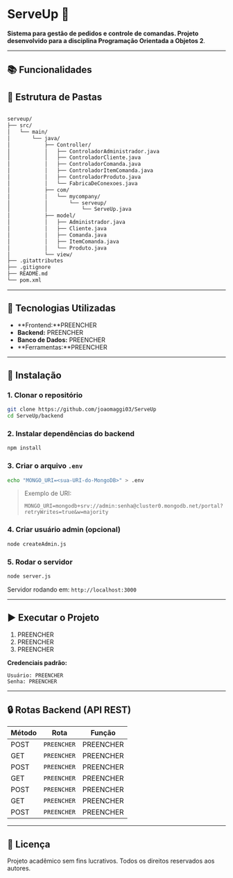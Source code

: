 # ServeUp 📝

**Sistema para gestão de pedidos e controle de comandas. 
Projeto desenvolvido para a disciplina Programação Orientada a Objetos 2**.

---

## 📚 Funcionalidades



## 📁 Estrutura de Pastas
```bash

serveup/
├── src/
│   └── main/
│       └── java/
│           ├── Controller/
│           │   ├── ControladorAdministrador.java
│           │   ├── ControladorCliente.java
│           │   ├── ControladorComanda.java
│           │   ├── ControladorItemComanda.java
│           │   ├── ControladorProduto.java
│           │   └── FabricaDeConexoes.java
│           ├── com/
│           │   └── mycompany/
│           │       └── serveup/
│           │           └── ServeUp.java
│           ├── model/
│           │   ├── Administrador.java
│           │   ├── Cliente.java
│           │   ├── Comanda.java
│           │   ├── ItemComanda.java
│           │   └── Produto.java
│           └── view/
├── .gitattributes
├── .gitignore
├── README.md
└── pom.xml

```

---

## 🧪 Tecnologias Utilizadas

- **Frontend:**PREENCHER
- **Backend:** PREENCHER
- **Banco de Dados:** PREENCHER
- **Ferramentas:**PREENCHER

---

## 🧰 Instalação

### 1. Clonar o repositório
```bash
git clone https://github.com/joaomaggi03/ServeUp
cd ServeUp/backend
```

### 2. Instalar dependências do backend
```bash
npm install
```

### 3. Criar o arquivo `.env`
```bash
echo "MONGO_URI=<sua-URI-do-MongoDB>" > .env
```

> Exemplo de URI:
> ```
> MONGO_URI=mongodb+srv://admin:senha@cluster0.mongodb.net/portal?retryWrites=true&w=majority
> ```

### 4. Criar usuário admin (opcional)
```bash
node createAdmin.js
```

### 5. Rodar o servidor
```bash
node server.js
```

Servidor rodando em: `http://localhost:3000`

---

## ▶️ Executar o Projeto
1. PREENCHER
2. PREENCHER
3. PREENCHER

**Credenciais padrão:**
```
Usuário: PREENCHER
Senha: PREENCHER
```

---

## 🔒 Rotas Backend (API REST)

| Método | Rota                    | Função                       |
|--------|-------------------------|------------------------------|
| POST   | `PREENCHER`         | PREENCHER             |
| GET    | `PREENCHER`         | PREENCHER               |
| POST   | `PREENCHER`     | PREENCHER         |
| GET    | `PREENCHER`     | PREENCHER           |
| POST   | `PREENCHER`       | PREENCHER           |
| GET    | `PREENCHER`       | PREENCHER             |
| POST   | `PREENCHER`           | PREENCHER       |

---

## 📄 Licença

Projeto acadêmico sem fins lucrativos. Todos os direitos reservados aos autores.


 

